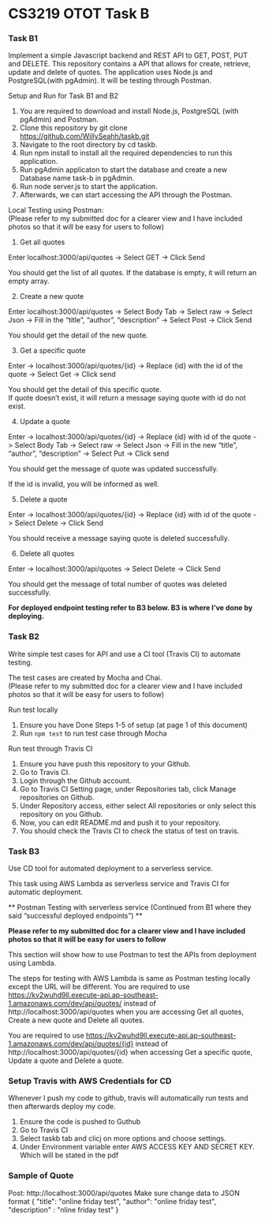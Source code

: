 # CS3219 OTOT Task B


### Task B1

Implement a simple Javascript backend and REST API to GET, POST, PUT and DELETE. This repository contains a API that allows for create, retrieve, update and delete of quotes. The application uses Node.js and PostgreSQL(with pgAdmin). It will be testing through Postman.

Setup and Run for Task B1 and B2
1. You are required to download and install Node.js, PostgreSQL (with pgAdmin) and Postman.
2. Clone this repository by git clone https://github.com/WillySeahh/taskb.git
3. Navigate to the root directory by cd taskb.
4. Run npm install to install all the required dependencies to run this application.
5. Run pgAdmin applicaton to start the database and create a new Database name task-b in pgAdmin.
6. Run node server.js to start the application.
7. Afterwards, we can start accessing the API through the Postman.



Local Testing using Postman:  
(Please refer to my submitted doc for a clearer view and I have included photos so that it will be easy
for users to follow)

1. Get all quotes  

Enter localhost:3000/api/quotes -> Select GET -> Click Send  

You should get the list of all quotes. If the database is empty, it will return an empty array.


2. Create a new quote  

Enter localhost:3000/api/quotes -> Select Body Tab -> Select raw -> Select Json -> Fill in the “title”, “author”, “description” -> Select Post -> Click Send  

You should get the detail of the new quote. 

3. Get a specific quote  

Enter -> localhost:3000/api/quotes/{id} -> Replace {id} with the id of the quote -> Select Get -> Click send   
 
You should get the detail of this specific quote.  
If quote doesn’t exist, it will return a message saying quote with id do not exist.
 

4. Update a quote  

Enter -> localhost:3000/api/quotes/{id} -> Replace {id} with id of the quote -> Select Body Tab -> Select raw -> Select Json -> Fill in the new “title”, “author”, “description” -> Select Put -> Click send  

 
You should get the message of quote was updated successfully.

If the id is invalid, you will be informed as well.  
 

5. Delete a quote  

Enter -> localhost:3000/api/quotes/{id} -> Replace {id} with id of the quote -> Select Delete -> Click Send  
 
You should receive a message saying quote is deleted successfully.

6. Delete all quotes  

Enter -> localhost:3000/api/quotes -> Select Delete -> Click Send  
 
You should get the message of total number of quotes was deleted successfully.


**For deployed endpoint testing refer to B3 below. B3 is where I’ve done by deploying.**


### Task B2  
Write simple test cases for API and use a CI tool (Travis CI) to automate testing.

The test cases are created by Mocha and Chai.  
(Please refer to my submitted doc for a clearer view and I have included photos so that it will be easy
for users to follow)

Run test locally
1. Ensure you have Done Steps 1-5 of setup (at page 1 of this document)
2. Run `npm test` to run test case through Mocha
 
 
Run test through Travis CI
1. Ensure you have push this repository to your Github.
2. Go to Travis CI.
3. Login through the Github account.
4. Go to Travis CI Setting page, under Repositories tab, click Manage repositories on Github.
5. Under Repository access, either select All repositories or only select this repository on you Github.
6. Now, you can edit README.md and push it to your repository.
7. You should check the Travis CI to check the status of test on travis.  



### Task B3  
Use CD tool for automated deployment to a serverless service.

This task using AWS Lambda as serverless service and Travis CI for automatic deployment.

** Postman Testing with serverless service (Continued from B1 where they said “successful deployed endpoints”) **  

**Please refer to my submitted doc for a clearer view and I have included photos so that it will be easy
for users to follow**  

This section will show how to use Postman to test the APIs from deployment using Lambda.



The steps for testing with AWS Lambda is same as Postman testing locally except the URL will be different.
You are required to use https://kv2wuhd9ll.execute-api.ap-southeast-1.amazonaws.com/dev/api/quotes/ instead of http://localhost:3000/api/quotes when you are accessing Get all quotes, Create a new quote and Delete all quotes.
 
 
You are required to use https://kv2wuhd9ll.execute-api.ap-southeast-1.amazonaws.com/dev/api/quotes/{id} instead of http://localhost:3000/api/quotes/{id} when accessing Get a specific quote, Update a quote and Delete a quote.
 
 


### Setup Travis with AWS Credentials for CD

Whenever I push my code to github, travis will automatically run tests and then afterwards deploy my code. 
1. Ensure the code is pushed to Guthub
2. Go to Travis CI
3. Select taskb tab and clicj on more options and choose settings.
4. Under Environment variable enter AWS ACCESS KEY AND SECRET KEY. Which will be stated in the pdf
 

### Sample of Quote
Post: http://localhost:3000/api/quotes
Make sure change data to JSON format
{ 
    "title": "online friday test",
    "author": "online friday test", 
    "description" : "nline friday test"
}